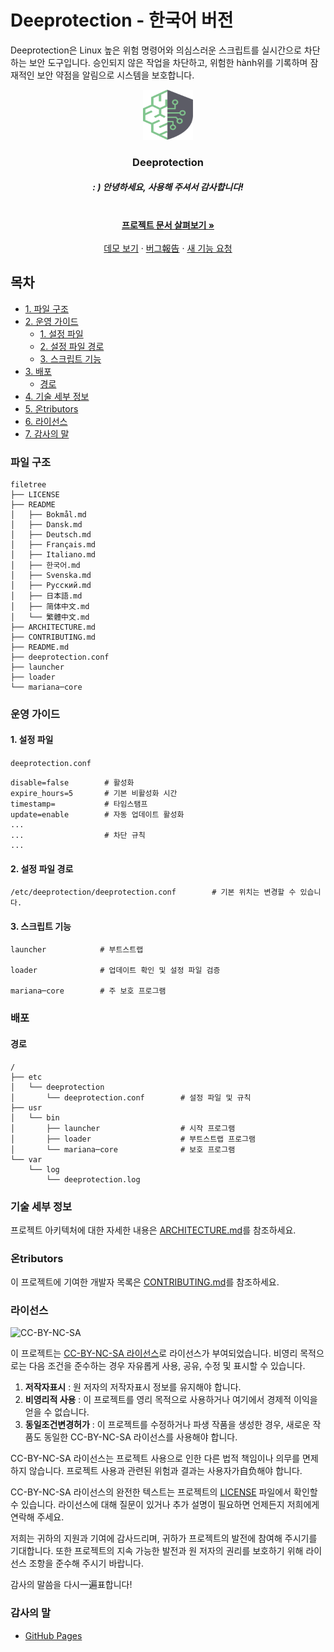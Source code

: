 # Deeprotection - 한국어 버전

Deeprotection은 Linux 높은 위험 명령어와 의심스러운 스크립트를 실시간으로 차단하는 보안 도구입니다. 승인되지 않은 작업을 차단하고, 위험한 hành위를 기록하며 잠재적인 보안 약점을 알림으로 시스템을 보호합니다.

<p align="center">
  <a href="https://github.com/Geekstrange/Deeprotection">
    <img src="https://github.com/Geekstrange/Deeprotection/blob/main/images/logo.svg" alt="Logo" width="80" height="80">
  </a>
  <h3 align="center">Deeprotection</h3>
  <h5 align="center">: ) 안녕하세요, 사용해 주셔서 감사합니다!</h5>
  <p align="center">
    <br />
    <a href="https://github.com/Geekstrange/Deeprotection"><strong>프로젝트 문서 살펴보기 »</strong></a>
    <br />
    <br />
    <a href="https://github.com/Geekstrange/Deeprotection">데모 보기</a>
    ·
    <a href="https://github.com/Geekstrange/Deeprotection/issues">버그報告</a>
    ·
    <a href="https://github.com/Geekstrange/Deeprotection/issues">새 기능 요청</a>
  </p>

## 목차

- [1\. 파일 구조](#파일-구조)
- [2\. 운영 가이드](#운영-가이드)
  - [1\. 설정 파일](#1-설정-파일)
  - [2\. 설정 파일 경로](#2-설정-파일-경로)
  - [3\. 스크립트 기능](#3-스크립트-기능)
- [3\. 배포](#배포)
  - [경로](#경로)
- [4\. 기술 세부 정보](#기술-세부-정보)
- [5\. 온tributors](#온tributors)
- [6\. 라이선스](#라이선스)
- [7\. 감사의 말](#감사의-말)

### 파일 구조
```
filetree 
├── LICENSE
├── README
│   ├── Bokmål.md
│   ├── Dansk.md
│   ├── Deutsch.md
│   ├── Français.md
│   ├── Italiano.md
│   ├── 한국어.md
│   ├── Svenska.md
│   ├── Русский.md
│   ├── 日本語.md
│   ├── 简体中文.md
│   └── 繁體中文.md
├── ARCHITECTURE.md
├── CONTRIBUTING.md
├── README.md
├── deeprotection.conf
├── launcher
├── loader
└── mariana─core
```

### 운영 가이드

#### 1\. 설정 파일

`deeprotection.conf`

```
disable=false        # 활성화
expire_hours=5       # 기본 비활성화 시간
timestamp=           # 타임스탬프
update=enable        # 자동 업데이트 활성화
...
...                  # 차단 규칙
...
```

#### 2\. 설정 파일 경로

```
/etc/deeprotection/deeprotection.conf        # 기본 위치는 변경할 수 있습니다.
```

#### 3\. 스크립트 기능

```
launcher            # 부트스트랩

loader              # 업데이트 확인 및 설정 파일 검증

mariana─core        # 주 보호 프로그램
```

### 배포

#### 경로

```
/
├── etc
│   └── deeprotection
│       └── deeprotection.conf        # 설정 파일 및 규칙
├── usr
│   └── bin 
│       ├── launcher                  # 시작 프로그램
│       ├── loader                    # 부트스트랩 프로그램
│       └── mariana─core              # 보호 프로그램
└── var
    └── log
        └── deeprotection.log
```

### 기술 세부 정보

프로젝트 아키텍처에 대한 자세한 내용은 [ARCHITECTURE.md](https://github.com/Geekstrange/Deeprotection/ARCHITECTURE.md)를 참조하세요.

### 온tributors

이 프로젝트에 기여한 개발자 목록은 [CONTRIBUTING.md](https://github.com/Geekstrange/Deeprotection/CONTRIBUTING.md)를 참조하세요.

### 라이선스

![CC-BY-NC-SA](https://mirrors.creativecommons.org/presskit/buttons/88x31/svg/by-nc-sa.svg)

이 프로젝트는 [CC-BY-NC-SA 라이선스](https://creativecommons.org/licenses/by-nc-sa/4.0/)로 라이선스가 부여되었습니다. 비영리 목적으로는 다음 조건을 준수하는 경우 자유롭게 사용, 공유, 수정 및 표시할 수 있습니다.

1. **저작자표시** : 원 저자의 저작자표시 정보를 유지해야 합니다.
2. **비영리적 사용** : 이 프로젝트를 영리 목적으로 사용하거나 여기에서 경제적 이익을 얻을 수 없습니다.
3. **동일조건변경허가** : 이 프로젝트를 수정하거나 파생 작품을 생성한 경우, 새로운 작품도 동일한 CC-BY-NC-SA 라이선스를 사용해야 합니다.

CC-BY-NC-SA 라이선스는 프로젝트 사용으로 인한 다른 법적 책임이나 의무를 면제하지 않습니다. 프로젝트 사용과 관련된 위험과 결과는 사용자가自负해야 합니다.

CC-BY-NC-SA 라이선스의 완전한 텍스트는 프로젝트의 [LICENSE](https://github.com/Geekstrange/Deeprotection/LICENSE) 파일에서 확인할 수 있습니다. 라이선스에 대해 질문이 있거나 추가 설명이 필요하면 언제든지 저희에게 연락해 주세요.

저희는 귀하의 지원과 기여에 감사드리며, 귀하가 프로젝트의 발전에 참여해 주시기를 기대합니다. 또한 프로젝트의 지속 가능한 발전과 원 저자의 권리를 보호하기 위해 라이선스 조항을 준수해 주시기 바랍니다.

감사의 말씀을 다시一遍표합니다!

### 감사의 말

- [GitHub Pages](https://pages.github.com)

